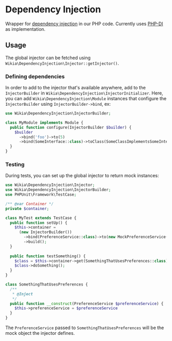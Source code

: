 # Dependency Injection
Wrapper for [dependency injection](https://en.wikipedia.org/wiki/Dependency_injection) in our PHP code. Currently uses [PHP-DI](http://php-di.org/) as implementation.

## Usage
The global injector can be fetched using `Wikia\DependencyInjection\Injector::getInjector()`. 

### Defining dependencies
In order to add to the injector that's available anywhere, add to the `InjectorBuilder` in `Wikia\DependencyInjection\InjectorInitializer`. Here, you can add `Wikia\DependencyInjection\Module` instances that configure the `InjectorBuilder` using `InjectorBuilder->bind`, ex:

```php
use Wikia\DependencyInjection\InjectorBuilder;

class MyModule implements Module {
  public function configure(InjectorBuilder $builder) {
    $builder
      ->bind('foo')->to(5)
      ->bind(SomeInterface::class)->toClass(SomeClassImplementsSomeInterface::class)
  }
}
```

### Testing
During tests, you can set up the global injector to return mock instances:

```php
use Wikia\DependencyInjection\Injector;
use Wikia\DependencyInjection\InjectorBuilder;
use PHPUnit\Framework\TestCase;

/** @var Container */
private $container;

class MyTest extends TestCase {
  public function setUp() {
    $this->container =
      (new InjectorBuilder())
        ->bind(PreferenceService::class)->to(new MockPreferenceService())
        ->build();
  }
  
  public function testSomething() {
    $class = $this->container->get(SomethingThatUsesPreferences::class)
    $class->doSomething();
  }
}
```
```php
class SomethingThatUsesPreferences {
  /**
   * @Inject
   */
  public function __construct(PreferenceService $preferenceService) {
    $this->preferenceService = $preferenceService
  }
}
```

The `PreferenceService` passed to `SomethingThatUsesPreferences` will be the mock object the injector defines.

